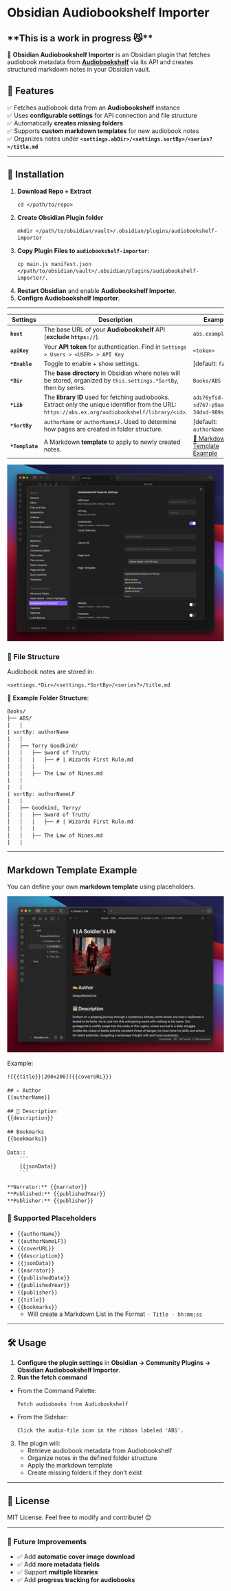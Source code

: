# Obsidian Audiobookshelf Importer

## \*\*This is a work in progress 😼\*\*

📖 **Obsidian Audiobookshelf Importer** is an Obsidian plugin that fetches audiobook metadata from **[Audiobookshelf](https://www.audiobookshelf.org/)** via its API and creates structured markdown notes in your Obsidian vault.

## 🚀 Features
✅ Fetches audiobook data from an **Audiobookshelf** instance  
✅ Uses **configurable settings** for API connection and file structure  
✅ Automatically **creates missing folders**  
✅ Supports **custom markdown templates** for new audiobook notes  
✅ Organizes notes under **`<settings.abDir>/<settings.sortBy>/<series?>/title.md`**  

---

## 🔧 Installation
1. **Download Repo + Extract**
   ```
   cd </path/to/repo>
   ```
2. **Create Obsidian Plugin folder**
   ```
   mkdir </path/to/obsidian/vault>/.obsidian/plugins/audiobookshelf-importer
   ```
3. **Copy Plugin Files to `audiobookshelf-importer`**:
   ```
   cp main.js manifest.json </path/to/obsidian/vault>/.obsidian/plugins/audiobookshelf-importer/.
   ```
3. **Restart Obsidian** and enable **Audiobookshelf Importer**.
4. **Configre Audiobookshelf Importer**.

---

| **Settings**   | **Description** | **Example**
|--------------|---------------|---|
| **`host`** | The base URL of your **Audiobookshelf** API (**exclude `https://`**). | `abs.example.org` |
| **`apiKey`** | Your **API token** for authentication. Find in `Settings > Users > <USER> > API Key` | `<token>` |
| **`*Enable`** | Toggle to enable + show settings. | [default: `false`] |
| **`*Dir`** | The **base directory** in Obsidian where notes will be stored, organized by `this.settings.*SortBy`, then by series. | `Books/ABS` |
| **`*Lib`** | The **library ID** used for fetching audiobooks. Extract only the unique identifier from the URL: `https://abs.ex.org/audiobookshelf/library/<id>`. | `ads76yfsd-sd767-p9aa-34dsd-989s8dasd` |
| **`*SortBy`** | `authorName` or `authorNameLF`. Used to determine how pages are created in folder structure. | [default: `authorNameLF`] |
| **`*Template`** | A Markdown **template** to apply to newly created notes. | [🔗 Markdown Template Example](#markdown-template-example) |

![settings.png](resources/settings.png)

### 📁 File Structure
Audiobook notes are stored in:
```
<settings.*Dir>/<settings.*SortBy>/<series?>/title.md
```
🔹 **Example Folder Structure**:
```
Books/
├── ABS/
|   |
| sortBy: authorName
|   |
│   ├── Terry Goodkind/
│   │   ├── Sword of Truth/
│   │   |   ├── # | Wizards First Rule.md
│   │   |
│   │   ├── The Law of Nines.md
|   |
|   |
| sortBy: authorNameLF
|   |
│   ├── Goodkind, Terry/
│   │   ├── Sword of Truth/
│   │   |   ├── # | Wizards First Rule.md
│   │   |
│   │   ├── The Law of Nines.md
|   |
```

---

## Markdown Template Example
You can define your own **markdown template** using placeholders.


![](resources/import.png)

Example:
```
![{{title}}|200x200]({{coverURL}})

## ✍️ Author 
{{authorName}}

## 📜 Description
{{description}}

## Bookmarks
{{bookmarks}}

Data:: 
    ```
    {{jsonData}}
    ```

**Narrator:** {{narrator}}   
**Published:** {{publishedYear}}  
**Publisher:** {{publisher}}  

```

### 🔹 Supported Placeholders
- `{{authorName}}`
- `{{authorNameLF}}`
- `{{coverURL}}`
- `{{description}}`
- `{{jsonData}}`
- `{{narrator}}`
- `{{publishedDate}}`
- `{{publishedYear}}`
- `{{publisher}}` 
- `{{title}}`
- `{{bookmarks}}` 
   - Will create a Markdown List in the Format `- Title - hh:mm:ss`

---

## 🛠️ Usage
1. **Configure the plugin settings** in **Obsidian → Community Plugins → Obsidian Audiobookshelf Importer**.
2. **Run the fetch command** 

* From the Command Palette:  
   ```
   Fetch audiobooks from Audiobookshelf
   ```
* From the Sidebar:
   ```
   Click the audio-file icon in the ribbon labeled 'ABS'.
   ```
3. The plugin will:
   - Retrieve audiobook metadata from Audiobookshelf
   - Organize notes in the defined folder structure
   - Apply the markdown template
   - Create missing folders if they don’t exist

---

## 📜 License
MIT License. Feel free to modify and contribute! 😊

---

### 🚀 Future Improvements
- ✅ Add **automatic cover image download**
- ✅ Add **more metadata fields**
- ✅ Support **multiple libraries**
- ✅ Add **progress tracking for audiobooks**
